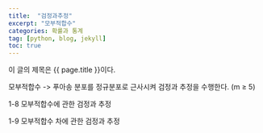 ```yaml
---
title:  "검정과추정"
excerpt: "모부적합수"
categories: 확률과 통계
tag: [python, blog, jekyll]
toc: true
---
```


이 글의 제목은 {{ page.title }}이다.

모부적합수
-> 푸아송 분포를 정규분포로 근사시켜 검정과 추정을 수행한다. (m ≥ 5)

1-8 모부적합수에 관한 검정과 추정

1-9 모부적합수 차에 관한 검정과 추정
